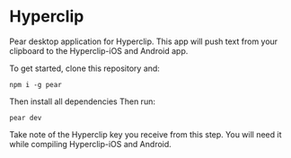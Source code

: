 # Hyperclip

Pear desktop application for Hyperclip. This app will push text from your clipboard to the Hyperclip-iOS and Android app.

To get started, clone this repository and:

    npm i -g pear

Then install all dependencies
    Then run:

    pear dev

Take note of the Hyperclip key you receive from this step. You will need it while compiling Hyperclip-iOS and Android.
